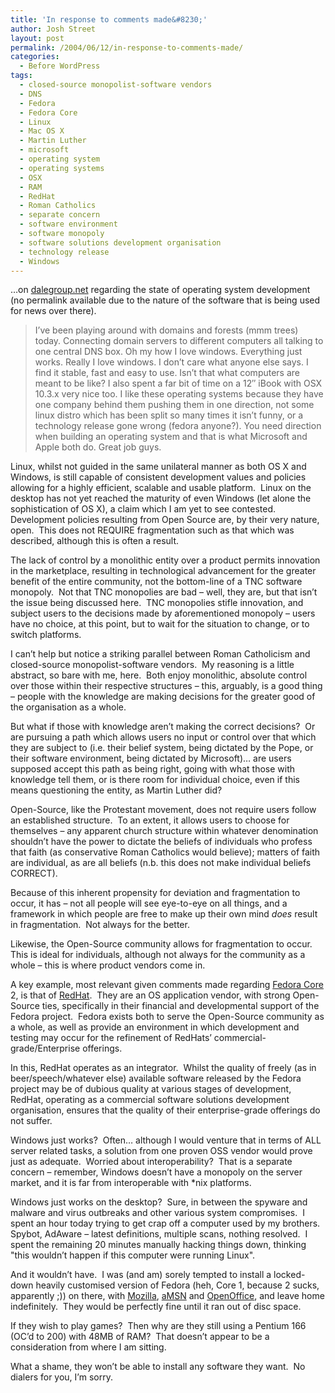 ```yaml
---
title: 'In response to comments made&#8230;'
author: Josh Street
layout: post
permalink: /2004/06/12/in-response-to-comments-made/
categories:
  - Before WordPress
tags:
  - closed-source monopolist-software vendors
  - DNS
  - Fedora
  - Fedora Core
  - Linux
  - Mac OS X
  - Martin Luther
  - microsoft
  - operating system
  - operating systems
  - OSX
  - RAM
  - RedHat
  - Roman Catholics
  - separate concern
  - software environment
  - software monopoly
  - software solutions development organisation
  - technology release
  - Windows
---
```

&#8230;on [dalegroup.net][1] regarding the state of operating system development (no permalink available due to the nature of the software that is being used for news over there).

> I&#8217;ve been playing around with domains and forests (mmm trees) today. Connecting domain servers to different computers all talking to one central DNS box. Oh my how I love windows. Everything just works. Really I love windows. I don&#8217;t care what anyone else says. I find it stable, fast and easy to use. Isn&#8217;t that what computers are meant to be like? I also spent a far bit of time on a 12&#8243; iBook with OSX 10.3.x very nice too. I like these operating systems because they have one company behind them pushing them in one direction, not some linux distro which has been split so many times it isn&#8217;t funny, or a technology release gone wrong (fedora anyone?). You need direction when building an operating system and that is what Microsoft and Apple both do. Great job guys.

Linux, whilst not guided in the same unilateral manner as both OS X and Windows, is still capable of consistent development values and policies allowing for a highly efficient, scalable and usable platform.&nbsp; Linux on the desktop has not yet reached the maturity of even Windows (let alone the sophistication of OS X), a claim which I am yet to see contested.&nbsp; Development policies resulting from Open Source are, by their very nature, open.&nbsp; This does not REQUIRE fragmentation such as that which was described, although this is often a result.

The lack of control by a monolithic entity over a product permits innovation in the marketplace, resulting in technological advancement for the greater benefit of the entire community, not the bottom-line of a TNC software monopoly.&nbsp; Not that TNC monopolies are bad &#8211; well, they are, but that isn&#8217;t the issue being discussed here.&nbsp; TNC monopolies stifle innovation, and subject users to the decisions made by aforementioned monopoly &#8211; users have no choice, at this point, but to wait for the situation to change, or to switch platforms.

I can&#8217;t help but notice a striking parallel between Roman Catholicism and closed-source monopolist-software vendors.&nbsp; My reasoning is a little abstract, so bare with me, here.&nbsp; Both enjoy monolithic, absolute control over those within their respective structures &#8211; this, arguably, is a good thing &#8211; people with the knowledge are making decisions for the greater good of the organisation as a whole.

But what if those with knowledge aren&#8217;t making the correct decisions?&nbsp; Or are pursuing a path which allows users no input or control over that which they are subject to (i.e. their belief system, being dictated by the Pope, or their software environment, being dictated by Microsoft)&#8230; are users supposed accept this path as being right, going with what those with knowledge tell them, or is there room for individual choice, even if this means questioning the entity, as Martin Luther did?

Open-Source, like the Protestant movement, does not require users follow an established structure.&nbsp; To an extent, it allows users to choose for themselves &#8211; any apparent church structure within whatever denomination shouldn&#8217;t have the power to dictate the beliefs of individuals who profess that faith (as conservative Roman Catholics would believe); matters of faith are individual, as are all beliefs (n.b. this does not make individual beliefs CORRECT).

Because of this inherent propensity for deviation and fragmentation to occur, it has &#8211; not all people will see eye-to-eye on all things, and a framework in which people are free to make up their own mind *does* result in fragmentation.&nbsp; Not always for the better.

Likewise, the Open-Source community allows for fragmentation to occur.&nbsp; This is ideal for individuals, although not always for the community as a whole &#8211; this is where product vendors come in.

A key example, most relevant given comments made regarding [Fedora Core][2] 2, is that of [RedHat][3].&nbsp; They are an OS application vendor, with strong Open-Source ties, specifically in their financial and developmental support of the Fedora project.&nbsp; Fedora exists both to serve the Open-Source community as a whole, as well as provide an environment in which development and testing may occur for the refinement of RedHats&#8217; commercial-grade/Enterprise offerings.

In this, RedHat operates as an integrator.&nbsp; Whilst the quality of freely (as in beer/speech/whatever else) available software released by the Fedora project may be of dubious quality at various stages of development, RedHat, operating as a commercial software solutions development organisation, ensures that the quality of their enterprise-grade offerings do not suffer.

Windows just works?&nbsp; Often&#8230; although I would venture that in terms of ALL server related tasks, a solution from one proven OSS vendor would prove just as adequate.&nbsp; Worried about interoperability?&nbsp; That is a separate concern &#8211; remember, Windows doesn&#8217;t have a monopoly on the server market, and it is far from interoperable with \*nix platforms.

Windows just works on the desktop?&nbsp; Sure, in between the spyware and malware and virus outbreaks and other various system compromises.&nbsp; I spent an hour today trying to get crap off a computer used by my brothers.&nbsp; Spybot, AdAware &#8211; latest definitions, multiple scans, nothing resolved.&nbsp; I spent the remaining 20 minutes manually hacking things down, thinking "this wouldn&#8217;t happen if this computer were running Linux".

And it wouldn&#8217;t have.&nbsp; I was (and am) sorely tempted to install a locked-down heavily customised version of Fedora (heh, Core 1, because 2 sucks, apparently ;)) on there, with [Mozilla][4], [aMSN][5] and [OpenOffice][6], and leave home indefinitely.&nbsp; They would be perfectly fine until it ran out of disc space.

If they wish to play games?&nbsp; Then why are they still using a Pentium 166 (OC&#8217;d to 200) with 48MB of RAM?&nbsp; That doesn&#8217;t appear to be a consideration from where I am sitting.

What a shame, they won&#8217;t be able to install any software they want.&nbsp; No dialers for you, I&#8217;m sorry.

 [1]: http://www.dalegroup.net/
 [2]: http://fedora.redhat.com/
 [3]: http://www.redhat.com/
 [4]: http://www.mozilla.org
 [5]: http://amsn.sourceforge.net/
 [6]: http://www.openoffice.org